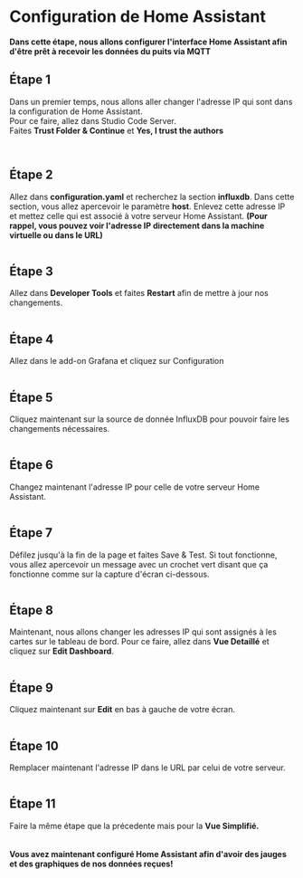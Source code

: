 # Configuration de Home Assistant

**Dans cette étape, nous allons configurer l'interface Home Assistant afin d'être prêt à recevoir les données du puits via MQTT**

## Étape 1

Dans un premier temps, nous allons aller changer l'adresse IP qui sont dans la configuration de Home Assistant.\
Pour ce faire, allez dans Studio Code Server.\
Faites **Trust Folder & Continue** et **Yes, I trust the authors**

<figure><img src="../.gitbook/assets/1.png" alt=""><figcaption></figcaption></figure>

<figure><img src="../.gitbook/assets/2.png" alt=""><figcaption></figcaption></figure>

## Étape 2

Allez dans **configuration.yaml** et recherchez la section **influxdb**. Dans cette section, vous allez apercevoir le paramètre **host**. Enlevez cette adresse IP et mettez celle qui est associé à votre serveur Home Assistant. **(Pour rappel, vous pouvez voir l'adresse IP directement dans la machine virtuelle ou dans le URL)**

<figure><img src="../.gitbook/assets/3 (1).png" alt=""><figcaption></figcaption></figure>

## Étape 3

Allez dans **Developer Tools** et faites **Restart** afin de mettre à jour nos changements.

<figure><img src="../.gitbook/assets/4.png" alt=""><figcaption></figcaption></figure>

## Étape 4

Allez dans le add-on Grafana et cliquez sur Configuration

<figure><img src="../.gitbook/assets/9.png" alt=""><figcaption></figcaption></figure>

## Étape 5

Cliquez maintenant sur la source de donnée InfluxDB pour pouvoir faire les changements nécessaires.

<figure><img src="../.gitbook/assets/10 (1).png" alt=""><figcaption></figcaption></figure>

## Étape 6

Changez maintenant l'adresse IP pour celle de votre serveur Home Assistant.

<figure><img src="../.gitbook/assets/11 (1).png" alt=""><figcaption></figcaption></figure>

## Étape 7

Défilez jusqu'à la fin de la page et faites Save & Test. Si tout fonctionne, vous allez apercevoir un message avec un crochet vert disant que ça fonctionne comme sur la capture d'écran ci-dessous.

<figure><img src="../.gitbook/assets/12 (1).png" alt=""><figcaption></figcaption></figure>

## Étape 8

Maintenant, nous allons changer les adresses IP qui sont assignés à les cartes sur le tableau de bord. Pour ce faire, allez dans **Vue Detaillé** et cliquez sur **Edit Dashboard**.

<figure><img src="../.gitbook/assets/5.png" alt=""><figcaption></figcaption></figure>

## Étape 9

Cliquez maintenant sur **Edit** en bas à gauche de votre écran.

<figure><img src="../.gitbook/assets/6 (1).png" alt=""><figcaption></figcaption></figure>

## Étape 10

Remplacer maintenant l'adresse IP dans le URL par celui de votre serveur.

<figure><img src="../.gitbook/assets/7.png" alt=""><figcaption></figcaption></figure>

## Étape 11

Faire la même étape que la précedente mais pour la **Vue Simplifié.**

<figure><img src="../.gitbook/assets/13.png" alt=""><figcaption></figcaption></figure>

#### Vous avez maintenant configuré Home Assistant afin d'avoir des jauges et des graphiques de nos données reçues!
